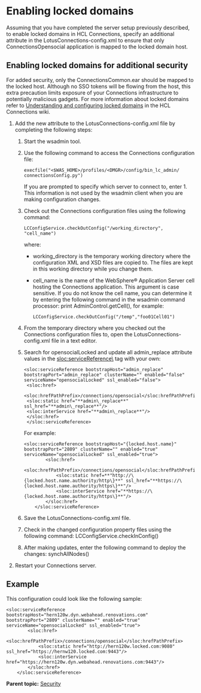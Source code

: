 # Enabling locked domains

Assuming that you have completed the server setup previously described, to enable locked domains in HCL Connections, specify an additional attribute in the LotusConnections-config.xml to ensure that only ConnectionsOpensocial application is mapped to the locked domain host.

## Enabling locked domains for additional security 

For added security, only the ConnectionsCommon.ear should be mapped to the locked host. Although no SSO tokens will be flowing from the host, this extra precaution limits exposure of your Connections infrastructure to potentially malicious gadgets. For more information about locked domains refer to [Understanding and configuring locked domains](https://ds_infolib.hcltechsw.com/ldd/lcwiki.nsf) in the HCL Connections wiki.

1.  Add the new attribute to the LotusConnections-config.xml file by completing the following steps:
    1.  Start the wsadmin tool.
    2.  Use the following command to access the Connections configuration file:

        ```
        execfile("<$WAS_HOME>/profiles/<DMGR>/config/bin_lc_admin/ connectionsConfig.py")
        ```

        If you are prompted to specify which server to connect to, enter 1. This information is not used by the wsadmin client when you are making configuration changes.

    3.  Check out the Connections configuration files using the following command:

        ```
        LCConfigService.checkOutConfig("/working_directory", "cell_name")
        ```

        where:

        -   working\_directory is the temporary working directory where the configuration XML and XSD files are copied to. The files are kept in this working directory while you change them.
        -   cell\_name is the name of the WebSphere® Application Server cell hosting the Connections application. This argument is case sensitive. If you do not know the cell name, you can determine it by entering the following command in the wsadmin command processor: print AdminControl.getCell\(\), for example:

            ```
            LCConfigService.checkOutConfig("/temp","foo01Cell01")
            ```

    4.  From the temporary directory where you checked out the Connections configuration files to, open the LotusConnections-config.xml file in a text editor.
    5.  Search for opensocialLocked and update all admin\_replace attribute values in the <sloc:serviceReference\> tag with your own:

        ```
        <sloc:serviceReference bootstrapHost="admin_replace" bootstrapPort="admin_replace" clusterName="" enabled="false" serviceName="opensocialLocked" ssl_enabled="false">
         <sloc:href>
         <sloc:hrefPathPrefix>/connections/opensocial</sloc:hrefPathPrefix>
         <sloc:static href="**admin\_replace**" ssl_href="**admin\_replace**"/>
         <sloc:interService href="**admin\_replace**"/>
         </sloc:href>
         </sloc:serviceReference>
        
        ```

        For example:

        ```
        <sloc:serviceReference bootstrapHost="{locked.host.name}" bootstrapPort="2809" clusterName="" enabled="true" serviceName="opensocialLocked" ssl_enabled="true">
                <sloc:href>
                    <sloc:hrefPathPrefix>/connections/opensocial</sloc:hrefPathPrefix>
                    <sloc:static href=**"http://\{locked.host.name.authority/http\}**" ssl_href="**https://\{locked.host.name.authority/https\}**"/>
                    <sloc:interService href="**https://\{locked.host.name.authority/https\}**"/>
                </sloc:href>
            </sloc:serviceReference>
        
        ```

    6.  Save the LotusConnections-config.xml file.
    7.  Check in the changed configuration property files using the following command: LCConfigService.checkInConfig\(\)
    8.  After making updates, enter the following command to deploy the changes: synchAllNodes\(\)
2.  Restart your Connections server.

## Example 

This configuration could look like the following sample:

```
<sloc:serviceReference bootstrapHost="hern120w.dyn.webahead.renovations.com" bootstrapPort="2809" clusterName="" enabled="true" serviceName="opensocialLocked" ssl_enabled="true">
        <sloc:href>
            <sloc:hrefPathPrefix>/connections/opensocial</sloc:hrefPathPrefix>
            <sloc:static href="http://hern120w.locked.com:9080" ssl_href="https://hernw120.locked.com:9443"/>
            <sloc:interService href="https://hern120w.dyn.webahead.renovations.com:9443"/>
        </sloc:href>
    </sloc:serviceReference>
```

**Parent topic:**  [Security](../secure/c_sec_overview.md)

